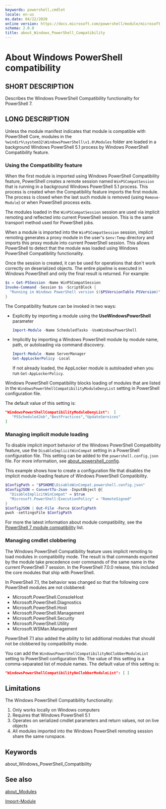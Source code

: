 ```yaml
---
keywords: powershell,cmdlet
locale: en-us
ms.date: 04/22/2020
online version: https://docs.microsoft.com/powershell/module/microsoft.powershell.core/about/about_windows_powershell_compatibility?view=powershell-7.1&WT.mc_id=ps-gethelp
schema: 2.0.0
title: about_Windows_PowerShell_Compatibility
---
```

# About Windows PowerShell compatibility

## SHORT DESCRIPTION

Describes the Windows PowerShell Compatibility functionality for PowerShell 7.

## LONG DESCRIPTION

Unless the module manifest indicates that module is compatible with PowerShell
Core, modules in the `%windir%\system32\WindowsPowerShell\v1.0\Modules` folder
are loaded in a background Windows PowerShell 5.1 process by Windows PowerShell
Compatibility feature.

### Using the Compatibility feature

When the first module is imported using Windows PowerShell Compatibility
feature, PowerShell creates a remote session named `WinPSCompatSession` that is
running in a background Windows PowerShell 5.1 process. This process is created
when the Compatibility feature imports the first module. The process is closed
when the last such module is removed (using `Remove-Module`) or when PowerShell
process exits.

The modules loaded in the `WinPSCompatSession` session are used via implicit
remoting and reflected into current PowerShell session. This is the same
transport method used for PowerShell jobs.

When a module is imported into the `WinPSCompatSession` session, implicit
remoting generates a proxy module in the user's `$env:Temp` directory and
imports this proxy module into current PowerShell session. This allows
PowerShell to detect that the module was loaded using Windows PowerShell
Compatibility functionality.

Once the session is created, it can be used for operations that don't work
correctly on deserialized objects. The entire pipeline is executed in Windows
PowerShell and only the final result is returned. For example:

```powershell
$s = Get-PSSession -Name WinPSCompatSession
Invoke-Command -Session $s -ScriptBlock {
  "Running in Windows PowerShell version $($PSVersionTable.PSVersion)"
}
```

The Compatibility feature can be invoked in two ways:

- Explicitly by importing a module using the **UseWindowsPowerShell** parameter

   ```powershell
   Import-Module -Name ScheduledTasks -UseWindowsPowerShell
   ```

- Implicitly by importing a Windows PowerShell module by module name, path, or
  autoloading via command discovery.

   ```powershell
   Import-Module -Name ServerManager
   Get-AppLockerPolicy -Local
   ```

   If not already loaded, the AppLocker module is autoloaded when you run
   `Get-AppLockerPolicy`.

Windows PowerShell Compatibility blocks loading of modules that are listed in
the `WindowsPowerShellCompatibilityModuleDenyList` setting in PowerShell
configuration file.

The default value of this setting is:

```json
"WindowsPowerShellCompatibilityModuleDenyList":  [
   "PSScheduledJob","BestPractices","UpdateServices"
]
```

### Managing implicit module loading

To disable implicit import behavior of the Windows PowerShell Compatibility
feature, use the `DisableImplicitWinCompat` setting in a PowerShell
configuration file. This setting can be added to the `powershell.config.json`
file. For more information, see
[about_powershell_config](about_powershell_config.md).

This example shows how to create a configuration file that disables the
implicit module-loading feature of Windows PowerShell Compatibility.

```powershell
$ConfigPath = "$PSHOME\DisableWinCompat.powershell.config.json"
$ConfigJSON = ConvertTo-Json -InputObject @{
  "DisableImplicitWinCompat" = $true
  "Microsoft.PowerShell:ExecutionPolicy" = "RemoteSigned"
}
$ConfigJSON | Out-File -Force $ConfigPath
pwsh -settingsFile $ConfigPath
```

For more the latest information about module compatibility, see the
[PowerShell 7 module compatibility](https://aka.ms/PSModuleCompat) list.

### Managing cmdlet clobbering

The Windows PowerShell Compatibility feature uses implicit remoting to load
modules in compatibility mode. The result is that commands exported by the
module take precedence over commands of the same name in the current PowerShell
7 session. In the PowerShell 7.0.0 release, this included the core modules that
ship with PowerShell.

In PowerShell 7.1, the behavior was changed so that the following core
PowerShell modules are not clobbered:

- Microsoft.PowerShell.ConsoleHost
- Microsoft.PowerShell.Diagnostics
- Microsoft.PowerShell.Host
- Microsoft.PowerShell.Management
- Microsoft.PowerShell.Security
- Microsoft.PowerShell.Utility
- Microsoft.WSMan.Management

PowerShell 7.1 also added the ability to list additional modules that should
not be clobbered by compatibility mode.

You can add the `WindowsPowerShellCompatibilityNoClobberModuleList` setting to
PowerShell configuration file. The value of this setting is a comma-separated
list of module names. The default value of this setting is:

```json
"WindowsPowerShellCompatibilityNoClobberModuleList": [ ]
```

## Limitations

The Windows PowerShell Compatibility functionality:

1. Only works locally on Windows computers
1. Requires that Windows PowerShell 5.1
1. Operates on serialized cmdlet parameters and return values, not on live
   objects
1. All modules imported into the Windows PowerShell remoting session share the
   same runspace.

## Keywords

about_Windows_PowerShell_Compatibility

## See also

[about_Modules](about_Modules.md)

[Import-Module](../Import-Module.md)

